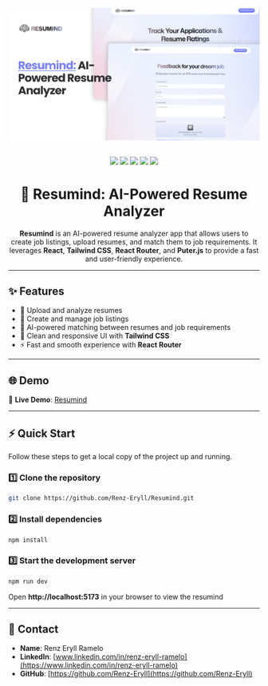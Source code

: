 <p align="center">
  <img src="./public/resumind-thumbnail.png" alt="Resumind Thumbnail" width="800"/>
</p>

##

<p align="center">
  <img src="https://img.shields.io/badge/React-20232A?style=for-the-badge&logo=react&logoColor=61DAFB"/>
  <img src="https://img.shields.io/badge/Tailwind_CSS-38B2AC?style=for-the-badge&logo=tailwind-css&logoColor=white"/>
  <img src="https://img.shields.io/badge/React_Router-CA4245?style=for-the-badge&logo=react-router&logoColor=white"/>
  <img src="https://img.shields.io/badge/Puter.js-000000?style=for-the-badge&logoColor=white"/>
  <img src="https://img.shields.io/badge/Vite-646CFF?style=for-the-badge&logo=vite&logoColor=white"/>
</p>

<h1 align="center">📝 Resumind: AI-Powered Resume Analyzer</h1>

<p align="center">
  <b>Resumind</b> is an AI-powered resume analyzer app that allows users to create job listings, upload resumes, and match them to job requirements. It leverages <b>React</b>, <b>Tailwind CSS</b>, <b>React Router</b>, and <b>Puter.js</b> to provide a fast and user-friendly experience.
</p>

---

## ✨ Features

- 📄 Upload and analyze resumes
- 🏢 Create and manage job listings
- 🤖 AI-powered matching between resumes and job requirements
- 🎨 Clean and responsive UI with **Tailwind CSS**
- ⚡ Fast and smooth experience with **React Router**

---

## 🌐 Demo

🔗 **Live Demo**: [Resumind](https://resumind-app.vercel.app)

---

## ⚡ Quick Start

Follow these steps to get a local copy of the project up and running.

### 1️⃣ Clone the repository

```bash
git clone https://github.com/Renz-Eryll/Resumind.git
```

### 2️⃣ Install dependencies

```bash
npm install
```

### 3️⃣ Start the development server

```bash
npm run dev
```

Open **http://localhost:5173** in your browser to view the resumind

---

## 📧 Contact

- **Name**: Renz Eryll Ramelo
- **LinkedIn**: [www.linkedin.com/in/renz-eryll-ramelo](https://www.linkedin.com/in/renz-eryll-ramelo)
- **GitHub**: [https://github.com/Renz-Eryll](https://github.com/Renz-Eryll)
